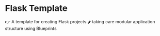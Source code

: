 # Flask Template
:point_right: A template for creating Flask projects :hot_pepper: taking care modular application structure using Blueprints